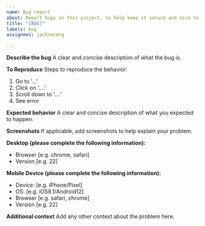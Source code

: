 ```yaml
---
name: Bug report
about: Report bugs on this project, to help keep it secure and nice to use
title: "[BUG]"
labels: bug
assignees: jackseceng

---
```


**Describe the bug**
A clear and concise description of what the bug is.

**To Reproduce**
Steps to reproduce the behavior:
1. Go to '...'
2. Click on '....'
3. Scroll down to '....'
4. See error

**Expected behavior**
A clear and concise description of what you expected to happen.

**Screenshots**
If applicable, add screenshots to help explain your problem.

**Desktop (please complete the following information):**
- Browser [e.g. chrome, safari]
- Version [e.g. 22]

**Mobile Device (please complete the following information):**
- Device: [e.g. iPhone/Pixel]
- OS: [e.g. iOS8.1/Android12]
- Browser [e.g. safari, chrome]
- Version [e.g. 22]

**Additional context**
Add any other context about the problem here.